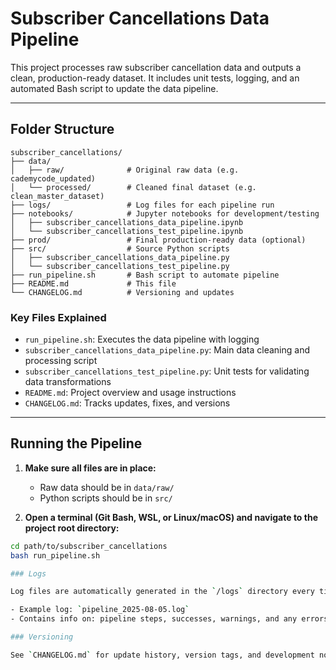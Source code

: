 # Subscriber Cancellations Data Pipeline

This project processes raw subscriber cancellation data and outputs a clean, production-ready dataset. It includes unit tests, logging, and an automated Bash script to update the data pipeline.

---

## Folder Structure

```
subscriber_cancellations/
├── data/
│   ├── raw/              # Original raw data (e.g. cademycode_updated)
│   └── processed/        # Cleaned final dataset (e.g. clean_master_dataset)
├── logs/                 # Log files for each pipeline run
├── notebooks/            # Jupyter notebooks for development/testing
│   ├── subscriber_cancellations_data_pipeline.ipynb
│   └── subscriber_cancellations_test_pipeline.ipynb
├── prod/                 # Final production-ready data (optional)
├── src/                  # Source Python scripts
│   ├── subscriber_cancellations_data_pipeline.py
│   └── subscriber_cancellations_test_pipeline.py
├── run_pipeline.sh       # Bash script to automate pipeline
├── README.md             # This file
└── CHANGELOG.md          # Versioning and updates
```

### Key Files Explained

- `run_pipeline.sh`: Executes the data pipeline with logging
- `subscriber_cancellations_data_pipeline.py`: Main data cleaning and processing script
- `subscriber_cancellations_test_pipeline.py`: Unit tests for validating data transformations
- `README.md`: Project overview and usage instructions
- `CHANGELOG.md`: Tracks updates, fixes, and versions

---

## Running the Pipeline

1. **Make sure all files are in place:**
   - Raw data should be in `data/raw/`
   - Python scripts should be in `src/`

2. **Open a terminal (Git Bash, WSL, or Linux/macOS) and navigate to the project root directory:**

```bash
cd path/to/subscriber_cancellations
bash run_pipeline.sh

### Logs

Log files are automatically generated in the `/logs` directory every time the pipeline runs.

- Example log: `pipeline_2025-08-05.log`
- Contains info on: pipeline steps, successes, warnings, and any errors

### Versioning

See `CHANGELOG.md` for update history, version tags, and development notes.
